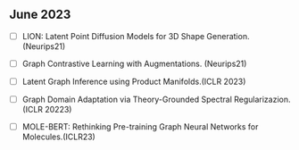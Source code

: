 ## June 2023

- [ ] LION: Latent Point Diffusion Models for 3D Shape Generation. (Neurips21) 

- [ ] Graph Contrastive Learning with Augmentations. (Neurips21)

- [ ] Latent Graph Inference using Product Manifolds.(ICLR 2023) 

- [ ] Graph Domain Adaptation via Theory-Grounded Spectral Regularizazion.(ICLR 20223) 

- [ ] MOLE-BERT: Rethinking Pre-training Graph Neural Networks for Molecules.(ICLR23)